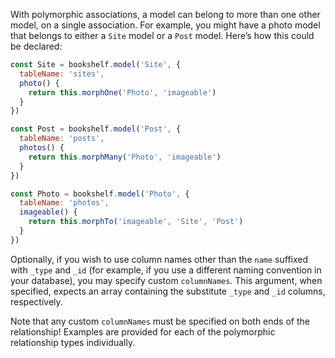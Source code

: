 With polymorphic associations, a model can belong to more than one other model, on a single association. For example,
you might have a photo model that belongs to either a `Site` model or a `Post` model. Here’s how this could be declared:

```js
const Site = bookshelf.model('Site', {
  tableName: 'sites',
  photo() {
    return this.morphOne('Photo', 'imageable')
  }
})

const Post = bookshelf.model('Post', {
  tableName: 'posts',
  photos() {
    return this.morphMany('Photo', 'imageable')
  }
})

const Photo = bookshelf.model('Photo', {
  tableName: 'photos',
  imageable() {
    return this.morphTo('imageable', 'Site', 'Post')
  }
})
```

Optionally, if you wish to use column names other than the `name` suffixed with `_type` and `_id` (for example, if you
use a different naming convention in your database), you may specify custom `columnNames`. This argument, when
specified, expects an array containing the substitute `_type` and `_id` columns, respectively.

Note that any custom `columnNames` must be specified on both ends of the relationship! Examples are provided for each of
the polymorphic relationship types individually.
